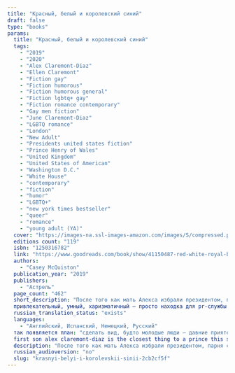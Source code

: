 ```yaml
---
title: "Красный, белый и королевский синий"
draft: false
type: "books"
params:
  title: "Красный, белый и королевский синий"
  tags:
    - "2019"
    - "2020"
    - "Alex Claremont-Diaz"
    - "Ellen Claremont"
    - "Fiction gay"
    - "Fiction humorous"
    - "Fiction humorous general"
    - "Fiction lgbtq+ gay"
    - "Fiction romance contemporary"
    - "Gay men fiction"
    - "June Claremont-Diaz"
    - "LGBTQ romance"
    - "London"
    - "New Adult"
    - "Presidents united states fiction"
    - "Prince Henry of Wales"
    - "United Kingdom"
    - "United States of American"
    - "Washington D.C."
    - "White House"
    - "contemporary"
    - "fiction"
    - "humor"
    - "LGBTQ+"
    - "new york times bestseller"
    - "queer"
    - "romance"
    - "young adult (YA)"
  cover: "https://images-na.ssl-images-amazon.com/images/S/compressed.photo.goodreads.com/books/1566742512i/41150487.jpg, https://images-na.ssl-images-amazon.com/images/S/compressed.photo.goodreads.com/books/1601126696i/55459807.jpg"
  editions count: "119"
  isbn: "1250316782"
  link: "https://www.goodreads.com/book/show/41150487-red-white-royal-blue"
  authors:
    - "Casey McQuiston"
  publication_year: "2019"
  publishers:
    - "Астрель"
  page_count: "462"
  short_description: "После того как мать Алекса избрали президентом, парня стали воспринимать кем-то вроде небожителя."
  привлекательный, умный, харизматичный — просто находка для pr-службы белого дома. есть только одна проблема: "отношения Алекса с Генри, принцем Великобритании, не задались с самого начала. И когда в СМИ появляется фото неприятного инцидента между Алексом и Генри, становится понятно, что пора что-то предпринять."
  russian_translation_status: "exists"
  languages:
    - "Английский, Испанский, Немецкий, Русский"
  так появляется план: "сделать вид, будто молодые люди — давние приятели. И что начинается как фальшивая дружба, красивая только на фото в социальных сетях, становится глубже и опасней и для Алекса, и для Генри."
  first son alex claremont-diaz is the closest thing to a prince this side of the atlantic. with his intrepid sister and the veep’s genius granddaughter, they’re the white house trio, a beautiful millennial marketing strategy for his mother, president ellen claremont. international socialite duties do have downsides—namely, when photos of a confrontation with his longtime nemesis prince henry at a royal wedding leak to the tabloids and threaten american/british relations. the plan for damage control: "staging a fake friendship between the First Son and the Prince.As President Claremont kicks off her reelection bid, Alex finds himself hurtling into a secret relationship with Henry that could derail the campaign and upend two nations. What is worth the sacrifice? How do you do all the good you can do? And, most importantly, how will history remember you?"
  description: "После того как мать Алекса избрали президентом, парня стали воспринимать кем-то вроде небожителя.\nПривлекательный, умный, харизматичный — просто находка для PR-службы Белого дома. Есть только одна проблема: отношения Алекса с Генри, принцем Великобритании, не задались с самого начала. И когда в СМИ появляется фото неприятного инцидента между Алексом и Генри, становится понятно, что пора что-то предпринять.\nТак появляется план: сделать вид, будто молодые люди — давние приятели. И что начинается как фальшивая дружба, красивая только на фото в социальных сетях, становится глубже и опасней и для Алекса, и для Генри.\n\nFirst Son Alex Claremont-Diaz is the closest thing to a prince this side of the Atlantic. With his intrepid sister and the Veep’s genius granddaughter, they’re the White House Trio, a beautiful millennial marketing strategy for his mother, President Ellen Claremont. International socialite duties do have downsides—namely, when photos of a confrontation with his longtime nemesis Prince Henry at a royal wedding leak to the tabloids and threaten American/British relations. The plan for damage control: staging a fake friendship between the First Son and the Prince.As President Claremont kicks off her reelection bid, Alex finds himself hurtling into a secret relationship with Henry that could derail the campaign and upend two nations. What is worth the sacrifice? How do you do all the good you can do? And, most importantly, how will history remember you?"
  russian_audioversion: "no"
  slug: "krasnyi-belyi-i-korolevskii-sinii-2cb2cf5f"
---
```

